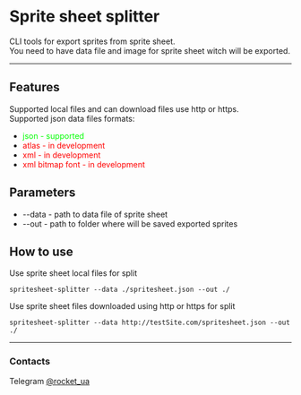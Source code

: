 # Sprite sheet splitter
CLI tools for export sprites from sprite sheet.  
You need to have data file and image for sprite sheet witch will be exported.  
___
## Features
Supported local files and can download files use http or https.  
Supported json data files formats:
<ul>  
<li><span style="color:#00ff00">json - supported</span></li>  
<li><span style="color:#ff0000">atlas - in development</span></li>  
<li><span style="color:#ff0000">xml - in development</span></li>  
<li><span style="color:#ff0000">xml bitmap font - in development</span></li> 
</ul>  

## Parameters
<ul>  
<li>--data - path to data file of sprite sheet</li>   
<li>--out - path to folder where will be saved exported sprites</li>
</ul>  

## How to use
Use sprite sheet local files for split  
```
spritesheet-splitter --data ./spritesheet.json --out ./
```
Use sprite sheet files downloaded using http or https for split 
```
spritesheet-splitter --data http://testSite.com/spritesheet.json --out ./
```
___
### Contacts
Telegram [@rocket_ua](https://t.me/rocket_ua)
